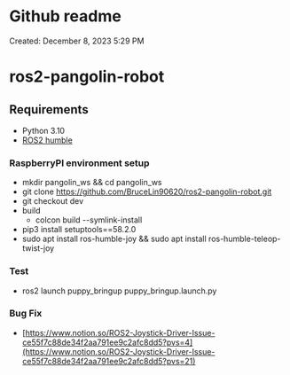 # Github readme

Created: December 8, 2023 5:29 PM

# ros2-pangolin-robot

## **Requirements**

- Python 3.10
- [ROS2 humble](https://docs.ros.org/en/humble/Installation/Ubuntu-Install-Debians.html)

### RaspberryPI environment setup

- mkdir pangolin_ws && cd pangolin_ws
- git clone https://github.com/BruceLin90620/ros2-pangolin-robot.git
- git checkout dev
- build
    - colcon build --symlink-install
- pip3 install setuptools==58.2.0
- sudo apt install ros-humble-joy && sudo apt install ros-humble-teleop-twist-joy

### Test

- ros2 launch puppy_bringup puppy_bringup.launch.py

### Bug Fix

- [https://www.notion.so/ROS2-Joystick-Driver-Issue-ce55f7c88de34f2aa791ee9c2afc8dd5?pvs=4](https://www.notion.so/ROS2-Joystick-Driver-Issue-ce55f7c88de34f2aa791ee9c2afc8dd5?pvs=21)
